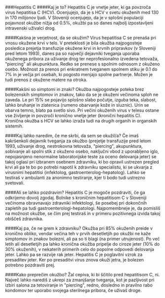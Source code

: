 ###Hepatitis C
####Kaj je to?
Hepatitis C je vnetje jeter, ki ga povzroča virus hepatitisa C (HCV). Ocenjujejo, da je s HCV v  svetu okuženih med 130 in 170 milijonov ljudi. V Sloveniji ocenjujejo, da je v splošni populaciji pojavnost okužbe nižja od 0.5%, okužbi pa so danes najbolj izpostavljeni intravenski uživalci drog.

####Kakšna je verjetnost, da se okužim?
Virus hepatitisa C se prenaša pri vnosu okužene krvi v telo. V preteklosti je bila okužba najpogosteje posledica prejetja transfuzije okužene krvi in krvnih pripravkov (v Sloveniji pred letom 1993), danes pa so največji dejavniki tveganja uporaba okuženega pribora za uživanje drog ter neprofesionalno izvedena tetovaža, “piercing” ali akupunktura. Redko se prenese s spolnim odnosom z okuženo osebo. Možnost za prenos pri enkratnem tveganem spolnem stiku je 0.1 do 7% in je večja pri osebah, ki pogosto menjajo spolne partnerje. Možen je tudi prenos z okužene matere na otroka.

####Kakšni so simptomi in znaki?
Okužba najpogosteje poteka brez bolezenskih simptomov in znakov, tako da se je okuženi večinoma sploh ne zaveda. Le pri 15% se pojavijo splošno slabo počutje, izguba teka, slabost, lahko bruhanje in zlatenica (rumeno obarvanje kože in sluznic). Urin se obarva temno, blato pa svetlo sivo. Pri večini okuženih virus v telesu ostane vse življenje in povzroči kronično vnetje jeter (kronični hepatitis C). Kronična okužba s HCV se lahko izraža tudi na drugih organih in organskih sistemih. 

####Kaj lahko naredim, če me skrbi, da sem se okužil/a? 
Če imaš kakršenkoli dejavnik tveganja za okužbo (prejetje transfuzije pred letom 1993, uživanje drog, nestrokovna tetovaža, "piercing", akupunktura, sobivanje ali spolni stik z okuženo osebo, naključni vbod z uporabljeno iglo, nepojasnjeno nenormalne laboratorijske teste za oceno delovanja jeter) se takoj oglasi pri izbranem osebnem zdravniku, ki bo opravil ustrezen pregled krvi ali pa te bo po potrebi napotil k zdravniku specialistu, ki se ukvarja z virusnimi hepatitisi (infektolog, gastroenterolog-hepatolog). Lahko se testiraš v ambulanti za anonimno testiranje, kjer ti bodo tudi ustrezno svetovali.

####Ali se lahko pozdravim?
Hepatitis C je mogoče pozdraviti, če ga odkrijemo dovolj zgodaj. Bolnike s kroničnim hepatitisom C v Sloveniji večinoma obravnavajo zdravniki infektologi, še posebej pri dokončnih zapletih pa tudi gastroenterologi-hepatologi. Najpomembneje je, da pomisliš na možnost okužbe, se čim prej testiraš in v primeru pozitivnega izvida takoj obiščeš zdravnika.

####Kaj pa, če ne grem k zdravniku?
Okužba pri 85% okuženih preide v kronično obliko, vendar večina teh v prvih desetletjih po okužbi ne kaže simptomov in znakov bolezni, ali pa so ti blagi (na primer utrujenost).  Po več letih ali desetletjih pa lahko kronična okužba pripelje do ciroze jeter (10% do 30% okuženih), v nekaterih primerih celo do popolne odpovedi delovanja jeter. Lahko pa se razvije rak jeter. Hepatitis C je poglavitni vzrok za presaditev jeter. Ker po presaditvi virus znova okuži jetra, je bolezen potrebno pozdraviti prej.

####Kako preprečim okužbo?
Žal cepiva, ki bi ščitilo pred hepatitisom C, ni. Največ lahko narediš z ukrepi za zmanjšanje tveganja, kot je pazljivost pri izbiri salona za tetoviranje in "piercing", redno, dosledno in pravilno rabo kondomov ter uporabo svojega sterilnega pribora, če uživaš droge.